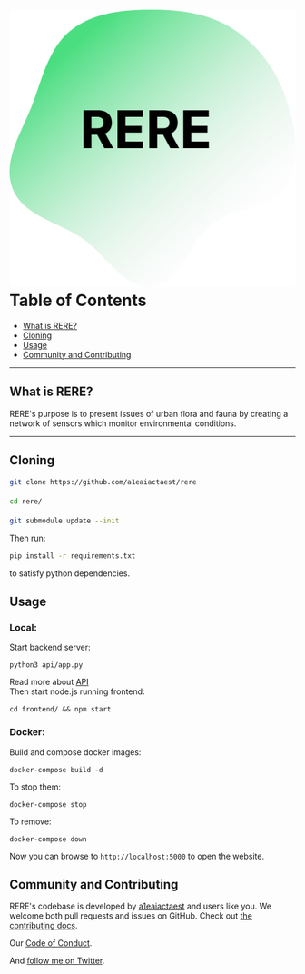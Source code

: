 ![](docs/logo.png)
Table of Contents
=======================

* [What is RERE?](#what-is-rere)
* [Cloning](#cloning)
* [Usage](#usage)
* [Community and Contributing](#community-and-contributing)
---

## What is RERE?
RERE's purpose is to present issues of urban flora and fauna by creating a network of sensors which monitor environmental conditions.

---

## Cloning

```sh
git clone https://github.com/a1eaiactaest/rere

cd rere/

git submodule update --init
```

Then run:

```sh
pip install -r requirements.txt
```

to satisfy python dependencies.

## Usage

### Local:

Start backend server:

```
python3 api/app.py
```

Read more about [API](api/README.md)  
Then start node.js running frontend:

```
cd frontend/ && npm start
```

### Docker:
Build and compose docker images:

```
docker-compose build -d
```
To stop them:
```
docker-compose stop
```
To remove:
```
docker-compose down
```

Now you can browse to `http://localhost:5000` to open the website.

## Community and Contributing

RERE's codebase is developed by [a1eaiactaest](https://a1eaiactaest.github.io) and users like you. We welcome both pull requests and issues on GitHub. Check out [the contributing docs](docs/CONTRIBUTING.md).

Our [Code of Conduct](docs/CODE_OF_CONDUCT.md).

And [follow me on Twitter](https://twitter.com/a1eaiactaest).